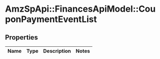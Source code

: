 # AmzSpApi::FinancesApiModel::CouponPaymentEventList

## Properties
Name | Type | Description | Notes
------------ | ------------- | ------------- | -------------


